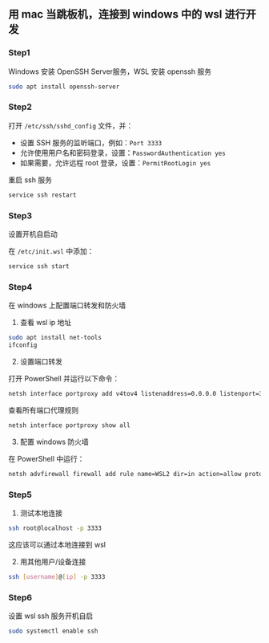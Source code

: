 ## 用 mac 当跳板机，连接到 windows 中的 wsl 进行开发

### Step1

Windows 安装 OpenSSH Server服务，WSL 安装 openssh 服务

```bash
sudo apt install openssh-server
```

### Step2

打开 `/etc/ssh/sshd_config` 文件，并：

- 设置 SSH 服务的监听端口，例如：`Port 3333`
- 允许使用用户名和密码登录，设置：`PasswordAuthentication yes`
- 如果需要，允许远程 root 登录，设置：`PermitRootLogin yes`

重启 ssh 服务

```bash
service ssh restart
```

### Step3

设置开机自启动

在 `/etc/init.wsl` 中添加：

```bash
service ssh start
```

### Step4

在 windows 上配置端口转发和防火墙

1. 查看 wsl ip 地址

```bash
sudo apt install net-tools
ifconfig
```

2. 设置端口转发

打开 PowerShell 并运行以下命令：

```bash
netsh interface portproxy add v4tov4 listenaddress=0.0.0.0 listenport=3333 connectaddress=[wsl IP address] connectport=3333
```

查看所有端口代理规则

```bash
netsh interface portproxy show all
```

3. 配置 windows 防火墙

在 PowerShell 中运行：

```bash
netsh advfirewall firewall add rule name=WSL2 dir=in action=allow protocol=TCP localport=3333
```

### Step5

1. 测试本地连接

```bash
ssh root@localhost -p 3333
```

这应该可以通过本地连接到 wsl

2. 用其他用户/设备连接

```bash
ssh [username]@[ip] -p 3333
```

### Step6

设置 wsl ssh 服务开机自启

```bash
sudo systemctl enable ssh
```
